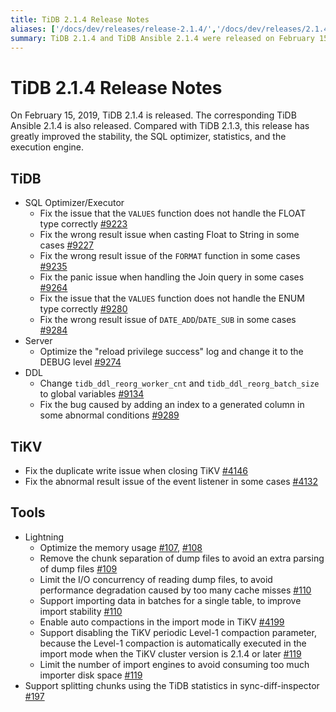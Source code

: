 ```yaml
---
title: TiDB 2.1.4 Release Notes
aliases: ['/docs/dev/releases/release-2.1.4/','/docs/dev/releases/2.1.4/']
summary: TiDB 2.1.4 and TiDB Ansible 2.1.4 were released on February 15, 2019. The release includes improvements in stability, SQL optimizer, statistics, and execution engine. Fixes include issues with the SQL optimizer/executor, server, DDL, and TiKV. Lightning tool optimizations include memory usage, chunk separation removal, I/O concurrency limitation, batch data import support, and auto compactions in TiKV import mode. Additionally, support for disabling TiKV periodic Level-1 compaction parameter and limiting the number of import engines is added. Sync-diff-inspector now supports splitting chunks using TiDB statistics.
---
```


# TiDB 2.1.4 Release Notes

On February 15, 2019, TiDB 2.1.4 is released. The corresponding TiDB Ansible 2.1.4 is also released. Compared with TiDB 2.1.3, this release has greatly improved the stability, the SQL optimizer, statistics, and the execution engine.

## TiDB

+ SQL Optimizer/Executor
    - Fix the issue that the `VALUES` function does not handle the FLOAT type correctly [#9223](https://github.com/pingcap/tidb/pull/9223)
    - Fix the wrong result issue when casting Float to String in some cases [#9227](https://github.com/pingcap/tidb/pull/9227)
    - Fix the wrong result issue of the `FORMAT` function in some cases [#9235](https://github.com/pingcap/tidb/pull/9235)
    - Fix the panic issue when handling the Join query in some cases [#9264](https://github.com/pingcap/tidb/pull/9264)
    - Fix the issue that the `VALUES` function does not handle the ENUM type correctly [#9280](https://github.com/pingcap/tidb/pull/9280)
    - Fix the wrong result issue of `DATE_ADD`/`DATE_SUB` in some cases [#9284](https://github.com/pingcap/tidb/pull/9284)
+ Server
    - Optimize the "reload privilege success" log and change it to the DEBUG level [#9274](https://github.com/pingcap/tidb/pull/9274)
+ DDL
    - Change `tidb_ddl_reorg_worker_cnt` and `tidb_ddl_reorg_batch_size` to global variables [#9134](https://github.com/pingcap/tidb/pull/9134)
    - Fix the bug caused by adding an index to a generated column in some abnormal conditions [#9289](https://github.com/pingcap/tidb/pull/9289)

## TiKV

- Fix the duplicate write issue when closing TiKV [#4146](https://github.com/tikv/tikv/pull/4146)
- Fix the abnormal result issue of the event listener in some cases [#4132](https://github.com/tikv/tikv/pull/4132)

## Tools

+ Lightning
    - Optimize the memory usage [#107](https://github.com/pingcap/tidb-lightning/pull/107), [#108](https://github.com/pingcap/tidb-lightning/pull/108)
    - Remove the chunk separation of dump files to avoid an extra parsing of dump files [#109](https://github.com/pingcap/tidb-lightning/pull/109)
    - Limit the I/O concurrency of reading dump files, to avoid performance degradation caused by too many cache misses [#110](https://github.com/pingcap/tidb-lightning/pull/110)
    - Support importing data in batches for a single table, to improve import stability [#110](https://github.com/pingcap/tidb-lightning/pull/113)
    - Enable auto compactions in the import mode in TiKV [#4199](https://github.com/tikv/tikv/pull/4199)
    - Support disabling the TiKV periodic Level-1 compaction parameter, because the Level-1 compaction is automatically executed in the import mode when the TiKV cluster version is 2.1.4 or later [#119](https://github.com/pingcap/tidb-lightning/pull/119)
    - Limit the number of import engines to avoid consuming too much importer disk space [#119](https://github.com/pingcap/tidb-lightning/pull/119)
+ Support splitting chunks using the TiDB statistics in sync-diff-inspector [#197](https://github.com/pingcap/tidb-tools/pull/197)